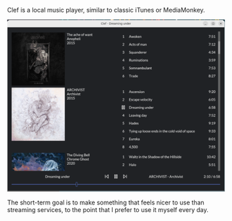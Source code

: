 Clef is a local music player, similar to classic iTunes or MediaMonkey.

![music player screenshot](./screenshot.png)

The short-term goal is to make something that feels nicer to use than streaming services, to the point that I prefer to use it myself every day.
